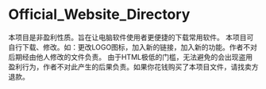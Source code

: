 # Official_Website_Directory
本项目是非盈利性质。旨在让电脑软件使用者更便捷的下载常用软件。
本项目可自行下载、修改。如：更改LOGO图标，加入新的链接，加入新的功能。作者不对后期经由他人修改的文件负责。
由于HTML极低的门槛，无法避免的会出现盗用盈利行为，作者不对此产生的后果负责。如果你花钱购买了本项目文件，请找卖方退款。
